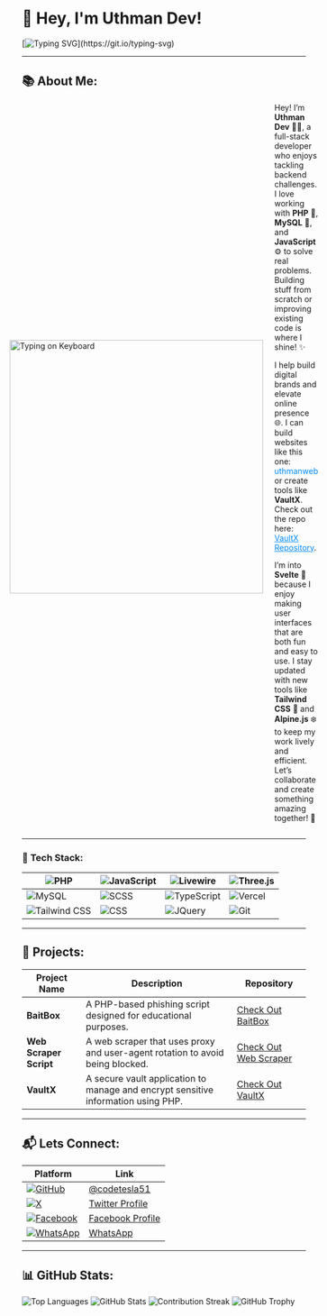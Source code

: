 # 👋 Hey, I'm Uthman Dev!

[![Typing SVG](https://readme-typing-svg.herokuapp.com?size=32&duration=4000&color=008afa&lines=Full+Stack+Developer;Backend+Specialist;Let's+Build+Something+Great!)](https://git.io/typing-svg)

---

## 📚 **About Me**:

<div style="display: flex; align-items: center; justify-content: center;">
  <div style="margin-right: 20px;">
    <img src="https://media4.giphy.com/media/26tn33aiTi1jkl6H6/giphy.gif?cid=6c09b9523h12jzbpazg3ac32ccr2qppjlfzn1w4qpaecfof0&ep=v1_internal_gif_by_id&rid=giphy.gif&ct=g" alt="Typing on Keyboard" width="450px" />
  </div>
  <br>
  <div>  
    Hey! I’m <b>Uthman Dev</b> 👨‍💻, a full-stack developer who enjoys tackling backend challenges. I love working with <b>PHP</b> 🐘, <b>MySQL</b> 🐬, and <b>JavaScript</b> ⚙️ to solve real problems. Building stuff from scratch or improving existing code is where I shine! ✨

<p>I help build digital brands and elevate online presence 🌐. I can build websites like this one: <a href="https://uthmandev.vercel.app" style="color: #008afa; text-decoration: none;">uthmanweb</a> or create tools like <strong>VaultX</strong>. Check out the repo here: <a href="https://github.com/codetesla51/vaultx" style="color: #008afa; text-decoration: underline;">VaultX Repository</a>.</p>

<p>I’m into <strong>Svelte</strong> 🌱 because I enjoy making user interfaces that are both fun and easy to use. I stay updated with new tools like <strong>Tailwind CSS</strong> 🎨 and <strong>Alpine.js</strong> ❄️ to keep my work lively and efficient. Let’s collaborate and create something amazing together! 🚀</p>

</div>
</div>

---

### 🔧 **Tech Stack:**

| ![PHP](https://img.shields.io/badge/PHP-777BB4?style=for-the-badge&logo=php&logoColor=white)  | ![JavaScript](https://img.shields.io/badge/JavaScript-F7DF1E?style=for-the-badge&logo=javascript&logoColor=black) | ![Livewire](https://img.shields.io/badge/Livewire-4E56A6?style=for-the-badge&logo=livewire&logoColor=white) | ![Three.js](https://img.shields.io/badge/Three.js-000000?style=for-the-badge&logo=three.js&logoColor=white)  |
|--------------------------------|----------------------------------------------------|--------------------------------------------------|----------------------------------------------|
| ![MySQL](https://img.shields.io/badge/MySQL-4479A1?style=for-the-badge&logo=mysql&logoColor=white)  | ![SCSS](https://img.shields.io/badge/SCSS-CC6699?style=for-the-badge&logo=sass&logoColor=white) | ![TypeScript](https://img.shields.io/badge/TypeScript-3178C6?style=for-the-badge&logo=typescript&logoColor=white) | ![Vercel](https://img.shields.io/badge/Vercel-000000?style=for-the-badge&logo=vercel&logoColor=white) | ![Laravel](https://img.shields.io/badge/Laravel-FF2D20?style=for-the-badge&logo=laravel&logoColor=white) | ![Svelte](https://img.shields.io/badge/Svelte-FF3E00?style=for-the-badge&logo=svelte&logoColor=white) | ![Alpine.js](https://img.shields.io/badge/Alpine.js-8BC0D0?style=for-the-badge&logo=alpine.js&logoColor=white) | ![Bootstrap](https://img.shields.io/badge/Bootstrap-563D7C?style=for-the-badge&logo=bootstrap&logoColor=white) |
| ![Tailwind CSS](https://img.shields.io/badge/Tailwind_CSS-38B2AC?style=for-the-badge&logo=tailwind-css&logoColor=white) | ![CSS](https://img.shields.io/badge/CSS3-1572B6?style=for-the-badge&logo=css3&logoColor=white) | ![JQuery](https://img.shields.io/badge/JQuery-0769AD?style=for-the-badge&logo=jquery&logoColor=white) | ![Git](https://img.shields.io/badge/Git-F05032?style=for-the-badge&logo=git&logoColor=white) |

---

## 💼 **Projects**:

| **Project Name**                                                                                      | **Description**                                                                                          | **Repository**                           |
|-------------------------------------------------------------------------------------------------------|----------------------------------------------------------------------------------------------------------|------------------------------------------|
| **BaitBox**                                                                                            | A PHP-based phishing script designed for educational purposes.                                            | [Check Out BaitBox](https://github.com/codetesla51/web-scraper) |
| **Web Scraper Script**                                                                                 | A web scraper that uses proxy and user-agent rotation to avoid being blocked.                              | [Check Out Web Scraper](https://github.com/codetesla51/web-scraper) |
| **VaultX**                                                                                             | A secure vault application to manage and encrypt sensitive information using PHP.                         | [Check Out VaultX](https://github.com/codetesla51/vaultx) |

---

## 📬 **Lets Connect**:
| **Platform** | **Link** |
|--------------|----------|
| [![GitHub](https://img.shields.io/badge/GitHub-181717?style=for-the-badge&logo=github&logoColor=white)](https://github.com/codetesla51) | [@codetesla51](https://github.com/codetesla51) | [![LinkedIn](https://img.shields.io/badge/LinkedIn-0077B5?style=for-the-badge&logo=linkedin&logoColor=white)](https://www.linkedin.com/in/uthman-dev-a61578298?utm_source=share&utm_campaign=share_via&utm_content=profile&utm_medium=android_app) | [LinkedIn Profile](https://www.linkedin.com/in/uthman-dev-a61578298?utm_source=share&utm_campaign=share_via&utm_content=profile&utm_medium=android_app) |
| [![X](https://img.shields.io/badge/X-1DA1F2?style=for-the-badge&logo=twitter&logoColor=white)](https://x.com/oladele56481?t=KIfYsIyRIobDWhMnYTYTfA&s=09) | [Twitter Profile](https://x.com/oladele56481?t=KIfYsIyRIobDWhMnYTYTfA&s=09) |
| [![Facebook](https://img.shields.io/badge/Facebook-1877F2?style=for-the-badge&logo=facebook&logoColor=white)](https://www.facebook.com/profile.php?id=100089196350154) | [Facebook Profile](https://www.facebook.com/profile.php?id=100089196350154) |
| [![WhatsApp](https://img.shields.io/badge/WhatsApp-25D366?style=for-the-badge&logo=whatsapp&logoColor=white)](https://wa.link/6jqex1) | [WhatsApp](https://wa.link/6jqex1) |

---

## 📊 GitHub Stats:
![Top Languages](https://github-readme-stats.vercel.app/api/top-langs/?username=codetesla51&layout=compact&theme=radical&count_private=true)
![GitHub Stats](https://github-readme-stats.vercel.app/api?username=codetesla51&show_icons=true&theme=radical)
![Contribution Streak](https://github-readme-streak-stats.herokuapp.com/?user=codetesla51&theme=radical)
![GitHub Trophy](https://github-profile-trophy.vercel.app/?username=codetesla51&theme=radical&no-frame=true&title=MultiPullRequest,Commits,Issues,PullRequest)
